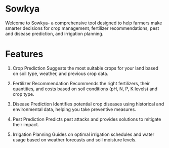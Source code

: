 # Sowkya
 Welcome to Sowkya- a comprehensive tool designed to help farmers make smarter decisions for crop management, fertilizer recommendations, pest and disease prediction, and irrigation planning.
 # Features
1. Crop Prediction
Suggests the most suitable crops for your land based on soil type, weather, and previous crop data.

2. Fertilizer Recommendation
Recommends the right fertilizers, their quantities, and costs based on soil conditions (pH, N, P, K levels) and crop type.

3. Disease Prediction
Identifies potential crop diseases using historical and environmental data, helping you take preventive measures.

4. Pest Prediction
Predicts pest attacks and provides solutions to mitigate their impact.

5. Irrigation Planning
Guides on optimal irrigation schedules and water usage based on weather forecasts and soil moisture levels.
